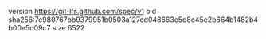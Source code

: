 version https://git-lfs.github.com/spec/v1
oid sha256:7c980767bb9379951b0503a127cd048663e5d8c45e2b664b1482b4b00e5d09c7
size 6522
